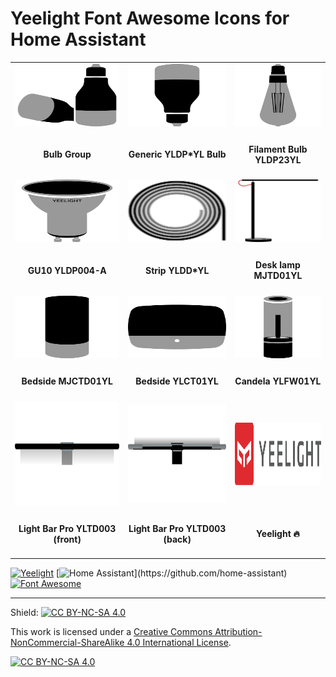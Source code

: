 # Yeelight Font Awesome Icons for Home Assistant

<table>
  <tr>
    <td align="center"><a href="./icons/yeelight-group.svg"><img src="./icons/yeelight-group.svg" width="400" height="100" alt="bulb"></a></td>
    <td align="center"><a href="./icons/yeelight-bulb.svg"><img src="./icons/yeelight-bulb.svg" width="400" height="100" alt="bulb"></a></td>    
    <td align="center"><a href="./icons/yeelight-filament.svg"><img src="./icons/yeelight-filament.svg" width="400" height="100" alt="filament"></a></td>
  </tr>
  <tr>
    <td align="center"><h4>Bulb Group</h4></td>
    <td align="center"><h4>Generic YLDP*YL Bulb</h4></td>
    <td align="center"><h4>Filament Bulb YLDP23YL</h4></td>
  </tr>
  <tr>
    <td align="center"><a href="./icons/yeelight-gu10.svg"><img src="./icons/yeelight-gu10.svg" width="200" height="100" alt="gu10"></a></td>
    <td align="center"><a href="./icons/yeelight-strip.svg"><img src="./icons/yeelight-strip.svg" width="200" height="100" alt="strip"></a></td>
    <td align="center"><a href="./icons/yeelight-desk.svg"><img src="./icons/yeelight-desk.svg" width="200" height="100" alt="desk"></a></td>
  </tr>
  <tr>
    <td align="center"><h4>GU10 YLDP004-A</h4></td>
    <td align="center"><h4>Strip YLDD*YL</h4></td>
    <td align="center"><h4>Desk lamp MJTD01YL</h4></td>
  </tr>
  <tr>
    <td align="center"><a href="./icons/yeelight-bedside-2.svg"><img src="./icons/yeelight-bedside-2.svg" width="200" height="100" alt="bedside-2"></a></td>
    <td align="center"><a href="./icons/yeelight-bedside-d2.svg"><img src="./icons/yeelight-bedside-d2.svg" width="200" height="100" alt="bedside-d2"></a></td>
    <td align="center"><a href="./icons/yeelight-candela.svg"><img src="./icons/yeelight-candela.svg" width="200" height="100" alt="candela"></a></td>
  </tr>
  <tr>
    <td align="center"><h4>Bedside MJCTD01YL</h4></td>
    <td align="center"><h4>Bedside YLCT01YL</h4></td>
    <td align="center"><h4>Candela YLFW01YL</h4></td>
  </tr>
  <tr>
    <td align="center"><a href="./icons/yeelight-bar-front.svg"><img src="./icons/yeelight-bar-front.svg" alt="bar-front"></a></td>
    <td align="center"><a href="./icons/yeelight-bar-back.svg"><img src="./icons/yeelight-bar-back.svg" alt="bar-front"></a></td>
    <td align="center"><a href="https://github.com/velijv/yeelight-font-awesome-icons"><img src="./icons/yeelight.svg" width="200" height="100" alt="Yeelight"></a></td>
  </tr>  
  <tr>
    <td align="center"><h4>Light Bar Pro YLTD003 (front)</h4></td>
    <td align="center"><h4>Light Bar Pro YLTD003 (back)</h4></td>
    <td align="center"><h4>Yeelight 🔥</h4></td>
  </tr>  
</table>



[![Yeelight](https://img.shields.io/badge/yee-light-success.svg?logo=data%3Aimage%2Fsvg%2Bxml%3Bbase64%2CPHN2ZyB3aWR0aD0iMzYiIGhlaWdodD0iMjAiIHZpZXdCb3g9IjAgMCAzNiAyMCIgZmlsbD0ibm9uZSIgeG1sbnM9Imh0dHA6Ly93d3cudzMub3JnLzIwMDAvc3ZnIj4KPHBhdGggZD0iTTI0LjE1MTcgMTMuNjkyNlYxOC40MDMyTDM1LjMyOTMgMTQuMTMxN1YwTDE3LjY0NDcgNi43NDY1MUwxNy42MDQ4IDYuNzA2NTlMMCAwVjE0LjEzMTdMMTEuMTc3NiAxOC40MDMyVjEzLjY5MjZMNC40MzExNCAxMS4wOTc4VjYuNDI3MTVMMTUuNDQ5MSAxMC42MTg4VjIwSDE5Ljg4MDJWMTAuNjE4OEwzMC44OTgyIDYuNDI3MTVWMTEuMDk3OEwyNC4xNTE3IDEzLjY5MjZaIiBmaWxsPSJ3aGl0ZSIvPgo8L3N2Zz4K&logoColor=fff&labelColor=DF2B2F&style=flat&color=5A5B5B
)](https://github.com/topics/yeelight)
[![Home Assistant](https://img.shields.io/badge/Home-Assistant-000?logo=HomeAssistant&logoColor=fff&labelColor=41BDF5&style=flat&color=rgba(108,204,247,1))](https://github.com/home-assistant)
[![Font Awesome](https://img.shields.io/badge/Font-Awesome-000?logo=FontAwesome&logoColor=fff&labelColor=538dd7&style=flat&color=183153)](https://github.com/home-assistant)

*** 

Shield: [![CC BY-NC-SA 4.0][cc-by-nc-sa-shield]][cc-by-nc-sa]

This work is licensed under a
[Creative Commons Attribution-NonCommercial-ShareAlike 4.0 International License][cc-by-nc-sa].

[![CC BY-NC-SA 4.0][cc-by-nc-sa-image]][cc-by-nc-sa]

[cc-by-nc-sa]: http://creativecommons.org/licenses/by-nc-sa/4.0/
[cc-by-nc-sa-image]: https://licensebuttons.net/l/by-nc-sa/4.0/88x31.png
[cc-by-nc-sa-shield]: https://img.shields.io/badge/License-CC%20BY--NC--SA%204.0-lightgrey.svg
